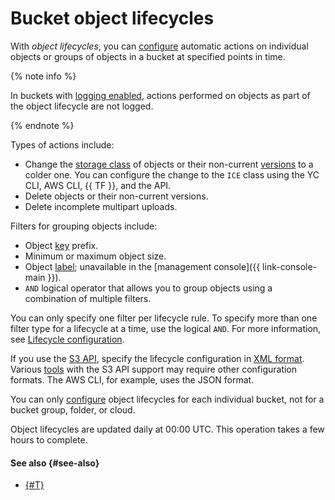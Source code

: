 # Bucket object lifecycles

With _object lifecycles_, you can [configure](../operations/buckets/lifecycles.md) automatic actions on individual objects or groups of objects in a bucket at specified points in time.

{% note info %}

In buckets with [logging enabled](./server-logs.md), actions performed on objects as part of the object lifecycle are not logged.

{% endnote %}

Types of actions include:

* Change the [storage class](./storage-class.md) of objects or their non-current [versions](./versioning.md) to a colder one. You can configure the change to the `ICE` class using the YC CLI, AWS CLI, {{ TF }}, and the API.
* Delete objects or their non-current versions.
* Delete incomplete multipart uploads.

Filters for grouping objects include:

* Object [key](object.md#key) prefix.
* Minimum or maximum object size.
* Object [label](./tags.md#object-tags); unavailable in the [management console]({{ link-console-main }}).
* `AND` logical operator that allows you to group objects using a combination of multiple filters.

You can only specify one filter per lifecycle rule. To specify more than one filter type for a lifecycle at a time, use the logical `AND`. For more information, see [Lifecycle configuration](../s3/api-ref/lifecycles/xml-config.md).

If you use the [S3 API](../s3/index.md), specify the lifecycle configuration in [XML format](../s3/api-ref/lifecycles/xml-config.md). Various [tools](../tools/index.md) with the S3 API support may require other configuration formats. The AWS CLI, for example, uses the JSON format.

You can only [configure](../operations/buckets/lifecycles.md) object lifecycles for each individual bucket, not for a bucket group, folder, or cloud.

Object lifecycles are updated daily at 00:00 UTC. This operation takes a few hours to complete.

#### See also {#see-also}

* [{#T}](../operations/buckets/lifecycles.md)
